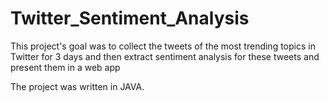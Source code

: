 # Twitter_Sentiment_Analysis
This project's goal was to collect the tweets of the most trending topics in Twitter for 3 days and then extract  sentiment analysis for these tweets and present them in a web app

The project was written in JAVA.
